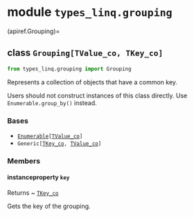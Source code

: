 # module ``types_linq.grouping``

(apiref.Grouping)=
## class `Grouping[TValue_co, TKey_co]`

```py
from types_linq.grouping import Grouping
```

Represents a collection of objects that have a common key.

Users should not construct instances of this class directly. Use `Enumerable.group_by()` instead.

### Bases

- [`Enumerable`](apiref.Enumerable)`[`[`TValue_co`](apiref.TValue_co)`]`
- `Generic[`[`TKey_co`](apiref.TKey_co)`, `[`TValue_co`](apiref.TValue_co)`]`

### Members

#### instanceproperty `key`

Returns
  ~ [`TKey_co`](apiref.TKey_co)

Gets the key of the grouping.

